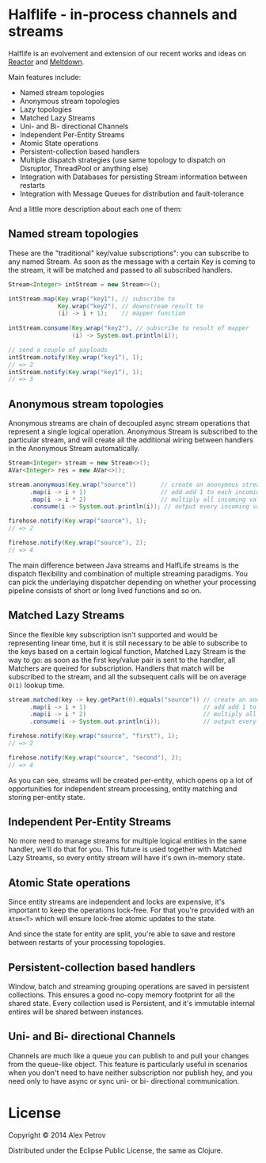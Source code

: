 # Halflife - in-process channels and streams

Halflife is an evolvement and extension of our recent works and ideas on
[Reactor]() and [Meltdown]().

Main features include:

  * Named stream topologies
  * Anonymous stream topologies
  * Lazy topologies
  * Matched Lazy Streams
  * Uni- and Bi- directional Channels 
  * Independent Per-Entity Streams
  * Atomic State operations
  * Persistent-collection based handlers
  * Multiple dispatch strategies (use same topology to dispatch on Disruptor, ThreadPool or anything else)
  * Integration with Databases for persisting Stream information between restarts
  * Integration with Message Queues for distribution and fault-tolerance
  
And a little more description about each one of them:

## Named stream topologies

These are the "traditional" key/value subscriptions": you can subscribe to any named Stream.
As soon as the message with a certain Key is coming to the stream, it will be matched
and passed to all subscribed handlers.

```java
Stream<Integer> intStream = new Stream<>();

intStream.map(Key.wrap("key1"), // subscribe to
              Key.wrap("key2"), // downstream result to
              (i) -> i + 1);    // mapper function
              
intStream.consume(Key.wrap("key2"), // subscribe to result of mapper 
                  (i) -> System.out.println(i));

// send a couple of payloads
intStream.notify(Key.wrap("key1"), 1);
// => 2
intStream.notify(Key.wrap("key1"), 1);
// => 3
```

## Anonymous stream topologies

Anonymous streams are chain of decoupled async stream operations that represent a single
logical operation. Anonymous Stream is subscribed to the particular stream, and will
create all the additional wiring between handlers in the Anonymous Stream automatically.

```java
Stream<Integer> stream = new Stream<>();
AVar<Integer> res = new AVar<>();

stream.anonymous(Key.wrap("source"))       // create an anonymous stream subscribed to "source"
      .map(i -> i + 1)                     // add add 1 to each incoming value
      .map(i -> i * 2)                     // multiply all incoming values by 2
      .consume(i -> System.out.println(i)); // output every incoming value to stdout

firehose.notify(Key.wrap("source"), 1); 
// => 2

firehose.notify(Key.wrap("source"), 2);
// => 4
```

The main difference between Java streams and HalfLife streams is the dispatch flexibility
and combination of multiple streaming paradigms. You can pick the underlaying
dispatcher depending on whether your processing pipeline consists of short or long lived
functions and so on.

## Matched Lazy Streams

Since the flexible key subscription isn't supported and would be representing linear time,
but it is still necessary to be able to subscribe to the keys based on a certain logical
function, Matched Lazy Stream is the way to go: as soon as the first key/value pair is
sent to the handler, all Matchers are queired for subscription. Handlers that match
will be subscribed to the stream, and all the subsequent calls will be on average `O(1)`
lookup time.

```java
stream.matched(key -> key.getPart(0).equals("source")) // create an anonymous stream subscribed to "source"
      .map(i -> i + 1)                                 // add add 1 to each incoming value
      .map(i -> i * 2)                                 // multiply all incoming values by 2
      .consume(i -> System.out.println(i));            // output every incoming value to stdout

firehose.notify(Key.wrap("source", "first"), 1);
// => 2

firehose.notify(Key.wrap("source", "second"), 2);
// => 4
```

As you can see, streams will be created per-entity, which opens op a lot of opportunities
for independent stream processing, entity matching and storing per-entity state.

## Independent Per-Entity Streams

No more need to manage streams for multiple logical entities in the same handler,
we'll do that for you. This future is used together with Matched Lazy Streams, so
every entity stream will have it's own in-memory state.

## Atomic State operations

Since entity streams are independent and locks are expensive, it's important to
keep the operations lock-free. For that you're provided with an `Atom<T>` which
will ensure lock-free atomic updates to the state.

And since the state for entity are split, you're able to save and restore between
restarts of your processing topologies.

## Persistent-collection based handlers

Window, batch and streaming grouping operations are saved in persistent collections.
This ensures a good no-copy memory footprint for all the shared state. Every
collection used is Persistent, and it's immutable internal entires will be
shared between instances.

## Uni- and Bi- directional Channels

Channels are much like a queue you can publish to and pull your changes from
the queue-like object. This feature is particularly useful in scenarios when
you don't need to have neither subscription nor publish hey, and you need
only to have async or sync uni- or bi- directional communication.

# License

Copyright © 2014 Alex Petrov

Distributed under the Eclipse Public License, the same as Clojure.






